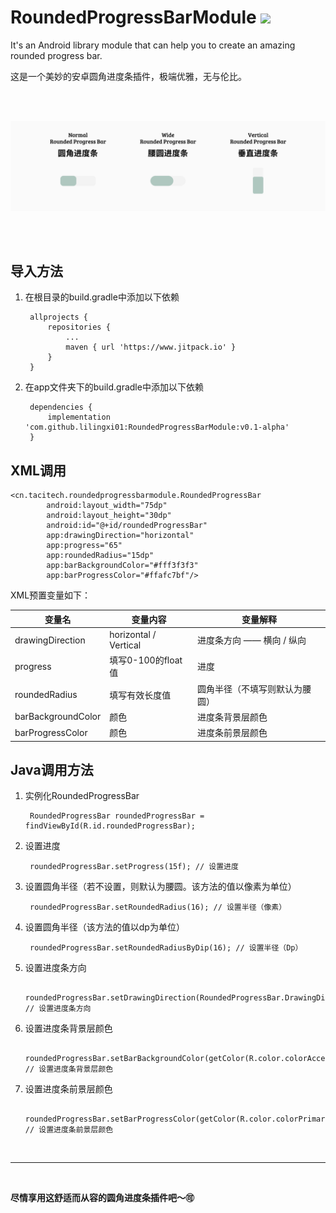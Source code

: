 # RoundedProgressBarModule [![](https://www.jitpack.io/v/lilingxi01/RoundedProgressBarModule.svg)](https://www.jitpack.io/#lilingxi01/RoundedProgressBarModule)

It's an Android library module that can help you to create an amazing rounded progress bar.

这是一个美妙的安卓圆角进度条插件，极端优雅，无与伦比。

<br><br>

![image](https://github.com/lilingxi01/RoundedProgressBarModule/blob/master/pics/sample_pic_2.png)

<br><br>

## 导入方法

1. 在根目录的build.gradle中添加以下依赖

    	allprojects {
    		repositories {
    			...
    			maven { url 'https://www.jitpack.io' }
    		}
    	}

2. 在app文件夹下的build.gradle中添加以下依赖

    	dependencies {
    		implementation 'com.github.lilingxi01:RoundedProgressBarModule:v0.1-alpha'
    	}

## XML调用
   	
    <cn.tacitech.roundedprogressbarmodule.RoundedProgressBar
            android:layout_width="75dp"
            android:layout_height="30dp"
            android:id="@+id/roundedProgressBar"
            app:drawingDirection="horizontal"
            app:progress="65"
            app:roundedRadius="15dp"
            app:barBackgroundColor="#fff3f3f3"
            app:barProgressColor="#ffafc7bf"/>
   	
XML预置变量如下：

| 变量名 | 变量内容 | 变量解释 |
| --- | --- | --- |
| drawingDirection | horizontal / Vertical | 进度条方向 —— 横向 / 纵向 |
| progress | 填写0-100的float值 | 进度 |
| roundedRadius | 填写有效长度值 | 圆角半径（不填写则默认为腰圆） |
| barBackgroundColor | 颜色 | 进度条背景层颜色 |
| barProgressColor | 颜色 | 进度条前景层颜色 |

## Java调用方法

1. 实例化RoundedProgressBar
        
        RoundedProgressBar roundedProgressBar = findViewById(R.id.roundedProgressBar);
        
2. 设置进度
        
        roundedProgressBar.setProgress(15f); // 设置进度
        
3. 设置圆角半径（若不设置，则默认为腰圆。该方法的值以像素为单位）
        
        roundedProgressBar.setRoundedRadius(16); // 设置半径（像素）
        
4. 设置圆角半径（该方法的值以dp为单位）
        
        roundedProgressBar.setRoundedRadiusByDip(16); // 设置半径（Dp）
        
5. 设置进度条方向
        
        roundedProgressBar.setDrawingDirection(RoundedProgressBar.DrawingDirection.VERTICAL); // 设置进度条方向
        
6. 设置进度条背景层颜色
        
        roundedProgressBar.setBarBackgroundColor(getColor(R.color.colorAccent)); // 设置进度条背景层颜色
        
7. 设置进度条前景层颜色
        
        roundedProgressBar.setBarProgressColor(getColor(R.color.colorPrimary)); // 设置进度条前景层颜色
        
<br>

****

<br>

**尽情享用这舒适而从容的圆角进度条插件吧～🉑️**
